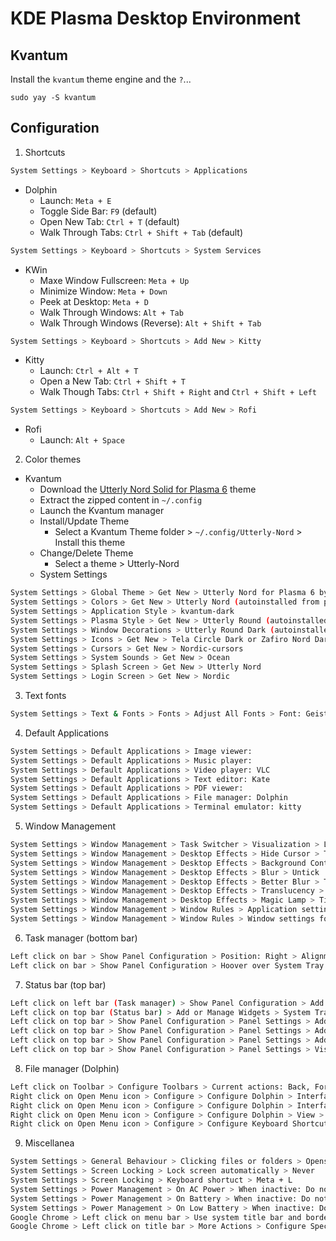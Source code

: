 # KDE Plasma Desktop Environment 

## Kvantum
Install the `kvantum` theme engine and the `?`... 
```bahs
sudo yay -S kvantum 
```

## Configuration
1. Shortcuts
```bash
System Settings > Keyboard > Shortcuts > Applications
```
  - Dolphin
    - Launch: `Meta + E`
    - Toggle Side Bar: `F9` (default)
    - Open New Tab: `Ctrl + T` (default)
    - Walk Through Tabs: `Ctrl + Shift + Tab` (default)

```bash
System Settings > Keyboard > Shortcuts > System Services 
```
  - KWin 
    - Maxe Window Fullscreen: `Meta + Up`
    - Minimize Window: `Meta + Down`
    - Peek at Desktop: `Meta + D`
    - Walk Through Windows: `Alt + Tab`
    - Walk Through Windows (Reverse): `Alt + Shift + Tab`

```bash
System Settings > Keyboard > Shortcuts > Add New > Kitty 
```
  - Kitty
    - Launch: `Ctrl + Alt + T`
    - Open a New Tab: `Ctrl + Shift + T` 
    - Walk Though Tabs: `Ctrl + Shift + Right` and `Ctrl + Shift + Left`

```bash
System Settings > Keyboard > Shortcuts > Add New > Rofi 
```
  - Rofi 
    - Launch: `Alt + Space`

2. Color themes 
  - Kvantum
    - Download the [Utterly Nord Solid for Plasma 6](https://store.kde.org/p/2135623/) theme
    - Extract the zipped content in `~/.config`
    - Launch the Kvantum manager 
    - Install/Update Theme
      - Select a Kvantum Theme folder > `~/.config/Utterly-Nord` > Install this theme
    - Change/Delete Theme
      - Select a theme > Utterly-Nord
    - System Settings
```bash
System Settings > Global Theme > Get New > Utterly Nord for Plasma 6 by himdek 
System Settings > Colors > Get New > Utterly Nord (autoinstalled from previous step) 
System Settings > Application Style > kvantum-dark 
System Settings > Plasma Style > Get New > Utterly Round (autoinstalled from previous step) 
System Settings > Window Decorations > Utterly Round Dark (autoinstalled from previous step) > Edit Theme (stencil icon on bottom right corner) > Button size: Very Large 
System Settings > Icons > Get New > Tela Circle Dark or Zafiro Nord Dark by zayronXIO or Buuf-Plasma 
System Settings > Cursors > Get New > Nordic-cursors 
System Settings > System Sounds > Get New > Ocean 
System Settings > Splash Screen > Get New > Utterly Nord 
System Settings > Login Screen > Get New > Nordic 
```

3. Text fonts
```bash
System Settings > Text & Fonts > Fonts > Adjust All Fonts > Font: GeistMono Nerd Font Mono > Font style: Medium > Size: 10.75
```

4. Default Applications  
```bash
System Settings > Default Applications > Image viewer: 
System Settings > Default Applications > Music player: 
System Settings > Default Applications > Video player: VLC 
System Settings > Default Applications > Text editor: Kate 
System Settings > Default Applications > PDF viewer: 
System Settings > Default Applications > File manager: Dolphin 
System Settings > Default Applications > Terminal emulator: kitty 
```

5. Window Management
```bash
System Settings > Window Management > Task Switcher > Visualization > Large icons
System Settings > Window Management > Desktop Effects > Hide Cursor > Tick 
System Settings > Window Management > Desktop Effects > Background Contrast > Tick 
System Settings > Window Management > Desktop Effects > Blur > Untick
System Settings > Window Management > Desktop Effects > Better Blur > Tick
System Settings > Window Management > Desktop Effects > Translucency > Tick 
System Settings > Window Management > Desktop Effects > Magic Lamp > Tick > Configure > 350 milliseconds 
System Settings > Window Management > Window Rules > Application settings for systemsettins > Edit (pencil icon) > Match whole window class: Yes, Window types: All selected  
System Settings > Window Management > Window Rules > Window settings for systemsettins > Edit (pencil icon) > Match whole window class: Yes, Window types: All selected  
```

6. Task manager (bottom bar)
```bash
Left click on bar > Show Panel Configuration > Position: Right > Alignment: Center > Height: Fit Content > Visibility: Auto Hide > Opacity: Translucent > Style: Floating > Panel Width: 74 
Left click on bar > Show Panel Configuration > Hoover over System Tray > Remove
```

7. Status bar (top bar)
```bash
Left click on left bar (Task manager) > Show Panel Configuration > Add Panel > Application Menu Bar > Exit Edit Mode 
Left click on top bar (Status bar) > Add or Manage Widgets > System Tray, Trashcan, Digital Clock > Exit Edit Mode  
Left click on top bar > Show Panel Configuration > Panel Settings > Add Spacer > Right clik on System Tray, Trashcan and Digital Clock and drag them to the RHS of the Spacer > Leave Global Menu on the LHS 
Left click on top bar > Show Panel Configuration > Panel Settings > Add Spacer > Place the spacer between the Clock and the Trashcan + Tray block so that the Clock now sits in the middle of the status bar 
Left click on top bar > Show Panel Configuration > Panel Settings > Add Spacer > Place the spacer on the RHS of the Tray and untogle Flexible Size > Spacer Width: 10  
Left click on top bar > Show Panel Configuration > Panel Settings > Visibility: Dodge windows, Opacity: Translucent, Panel Height: 34 
```

8. File manager (Dolphin)
```bash
Left click on Toolbar > Configure Toolbars > Current actions: Back, Forward, Open Menu, Location Bar, Split, Search
Right click on Open Menu icon > Configure > Configure Dolphin > Interface > Folders & Tabs > Show on startup: /home/papadeiv
Right click on Open Menu icon > Configure > Configure Dolphin > Interface > Status & Location bars > Status Bar: Show status bar (tick), Location Bar: Show full path inside location bar (tick) 
Right click on Open Menu icon > Configure > Configure Dolphin > View > Icons > Default icon size: 32 pixels, Preview icon size: 64 pixels 
Right click on Open Menu icon > Configure > Configure Keyboard Shortcuts > Close Tab > Custom > Ctrl + W 
```

9. Miscellanea 
```bash
System Settings > General Behaviour > Clicking files or folders > Opens them 
System Settings > Screen Locking > Lock screen automatically > Never 
System Settings > Screen Locking > Keyboard shortuct > Meta + L 
System Settings > Power Management > On AC Power > When inactive: Do nothing, Dim automatically: Never, Turn off screne: Never 
System Settings > Power Management > On Battery > When inactive: Do nothing, Dim automatically: Never, Turn off screne: Never 
System Settings > Power Management > On Low Battery > When inactive: Do nothing, Dim automatically: Never, Turn off screne: Never 
Google Chrome > Left click on menu bar > Use system title bar and borders 
Google Chrome > Left click on title bar > More Actions > Configure Special Application Settings > Add Property > Titlebar color scheme: Utterly-Nord, Active opacity: 92%, Inctive opacity: 92%
```
